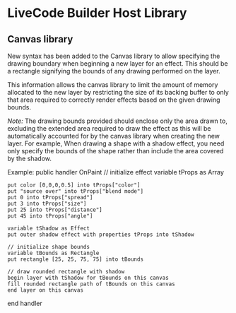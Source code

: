 # LiveCode Builder Host Library
## Canvas library

New syntax has been added to the Canvas library to allow specifying the drawing boundary
when beginning a new layer for an effect. This should be a rectangle signifying the bounds
of any drawing performed on the layer.

This information allows the canvas library to limit the amount of memory allocated to the
new layer by restricting the size of its backing buffer to only that area required to
correctly render effects based on the given drawing bounds.

*Note:* The drawing bounds provided should enclose only the area drawn to, excluding the
extended area required to draw the effect as this will be automatically accounted for by
the canvas library when creating the new layer. For example, When drawing a shape with a
shadow effect, you need only specify the bounds of the shape rather than include the area
covered by the shadow.

Example:
public handler OnPaint
	// initialize effect
	variable tProps as Array

	put color [0,0,0,0.5] into tProps["color"]
	put "source over" into tProps["blend mode"]
	put 0 into tProps["spread"]
	put 3 into tProps["size"]
	put 25 into tProps["distance"]
	put 45 into tProps["angle"]

	variable tShadow as Effect
	put outer shadow effect with properties tProps into tShadow
	
	// initialize shape bounds
	variable tBounds as Rectangle
	put rectangle [25, 25, 75, 75] into tBounds

	// draw rounded rectangle with shadow
	begin layer with tShadow for tBounds on this canvas
	fill rounded rectangle path of tBounds on this canvas
	end layer on this canvas	
end handler